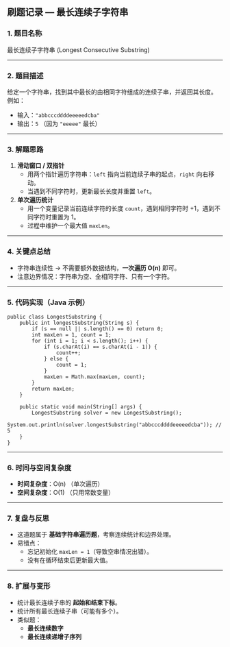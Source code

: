 ## 刷题记录 — 最长连续子字符串

### 1. 题目名称

最长连续子字符串 (Longest Consecutive Substring)

------

### 2. 题目描述

给定一个字符串，找到其中最长的由相同字符组成的连续子串，并返回其长度。
 例如：

- 输入：`"abbcccddddeeeeedcba"`
- 输出：`5` （因为 `"eeeee"` 最长）

------

### 3. 解题思路

1. **滑动窗口 / 双指针**
   - 用两个指针遍历字符串：`left` 指向当前连续子串的起点，`right` 向右移动。
   - 当遇到不同字符时，更新最长长度并重置 `left`。
2. **单次遍历统计**
   - 用一个变量记录当前连续字符的长度 `count`，遇到相同字符时 +1，遇到不同字符时重置为 1。
   - 过程中维护一个最大值 `maxLen`。

------

### 4. 关键点总结

- 字符串连续性 → 不需要额外数据结构，**一次遍历 O(n)** 即可。
- 注意边界情况：字符串为空、全相同字符、只有一个字符。

------

### 5. 代码实现（Java 示例）

```
public class LongestSubstring {
    public int longestSubstring(String s) {
        if (s == null || s.length() == 0) return 0;
        int maxLen = 1, count = 1;
        for (int i = 1; i < s.length(); i++) {
            if (s.charAt(i) == s.charAt(i - 1)) {
                count++;
            } else {
                count = 1;
            }
            maxLen = Math.max(maxLen, count);
        }
        return maxLen;
    }

    public static void main(String[] args) {
        LongestSubstring solver = new LongestSubstring();
        System.out.println(solver.longestSubstring("abbcccddddeeeeedcba")); // 5
    }
}
```

------

### 6. 时间与空间复杂度

- **时间复杂度**：O(n) （单次遍历）
- **空间复杂度**：O(1) （只用常数变量）

------

### 7. 复盘与反思

- 这道题属于 **基础字符串遍历题**，考察连续统计和边界处理。
- 易错点：
  - 忘记初始化 `maxLen = 1`（导致空串情况出错）。
  - 没有在循环结束后更新最大值。

------

### 8. 扩展与变形

- 统计最长连续子串的 **起始和结束下标**。
- 统计所有最长连续子串（可能有多个）。
- 类似题：
  - **最长连续数字**
  - **最长连续递增子序列**